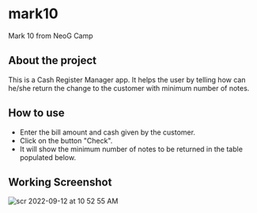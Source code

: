 # mark10

Mark 10 from NeoG Camp

## About the project

This is a Cash Register Manager app. It helps the user by telling how can he/she return the change to the customer with minimum number of notes.

## How to use

- Enter the bill amount and cash given by the customer.
- Click on the button "Check".
- It will show the minimum number of notes to be returned in the table populated below.

## Working Screenshot

![scr 2022-09-12 at 10 52 55 AM](https://user-images.githubusercontent.com/28717686/189579408-e8079ebe-6a61-4e62-ae0a-ad927ba77993.png)

